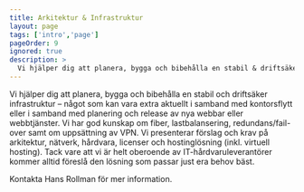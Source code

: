 ```yaml
---
title: Arkitektur & Infrastruktur
layout: page
tags: ['intro','page']
pageOrder: 9
ignored: true
description: >
  Vi hjälper dig att planera, bygga och bibehålla en stabil & driftsäker infrastruktur.
---
```


Vi hjälper dig att planera, bygga och bibehålla en stabil och driftsäker infrastruktur – något som kan vara extra aktuellt i samband med kontorsflytt eller i samband med planering och release av nya webbar eller webbtjänster.
Vi har god kunskap om fiber, lastbalansering, redundans/fail-over samt om uppsättning av VPN. Vi presenterar förslag och krav på arkitektur, nätverk, hårdvara, licenser och hostinglösning (inkl. virtuell hosting). Tack vare att vi är helt oberoende av IT-hårdvaruleverantörer kommer alltid föreslå den lösning som passar just era behov bäst.

Kontakta Hans Rollman för mer information.